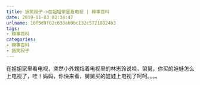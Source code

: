 ```yaml
---
title: 搞笑段子->在姐姐家里看电视 | 糗事百科
date: 2019-11-03 03:34:47
urlname: 10f5d9f02c638ab9bc132c57210824b3
tags: 
- 糗事百科
categories:
- 糗事百科
- 搞笑段子
---
```

在姐姐家里看电视，突然小外甥指着电视里的林志玲说哇，舅舅，你买的娃娃怎么上电视了，哇！妈妈，你快来看，舅舅买的娃娃上电视了呵呵。。。。



